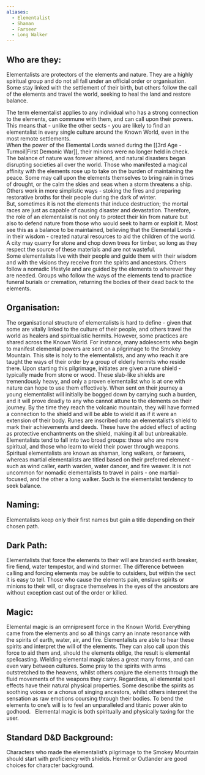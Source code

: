 ```yaml
---
aliases:
  - Elementalist
  - Shaman
  - Farseer
  - Long Walker
---
```

## Who are they:
Elementalists are protectors of the elements and nature. They are a highly spiritual group and do not all fall under an official order or organisation. Some stay linked with the settlement of their birth, but others follow the call of the elements and travel the world, seeking to heal the land and restore balance.   

The term elementalist applies to any individual who has a strong connection to the elements, can commune with them, and can call upon their powers. This means that - unlike the other sects - you are likely to find an elementalist in every single culture around the Known World, even in the most remote settlements.  
When the power of the Elemental Lords waned during the [[3rd Age - Turmoil|First Demonic War]], their minions were no longer held in check. The balance of nature was forever altered, and natural disasters began disrupting societies all over the world. Those who manifested a magical affinity with the elements rose up to take on the burden of maintaining the peace. Some may call upon the elements themselves to bring rain in times of drought, or the calm the skies and seas when a storm threatens a ship. Others work in more simplistic ways - stoking the fires and preparing restorative broths for their people during the dark of winter.  
But, sometimes it is not the elements that induce destruction; the mortal races are just as capable of causing disaster and devastation. Therefore, the role of an elementalist is not only to protect their kin from nature but also to defend nature from those who would seek to harm or exploit it. Most see this as a balance to be maintained, believing that the Elemental Lords - in their wisdom - created natural resources to aid the children of the world. A city may quarry for stone and chop down trees for timber, so long as they respect the source of these materials and are not wasteful.  
Some elementalists live with their people and guide them with their wisdom and with the visions they receive from the spirits and ancestors. Others follow a nomadic lifestyle and are guided by the elements to wherever they are needed. Groups who follow the ways of the elements tend to practice funeral burials or cremation, returning the bodies of their dead back to the elements.  
## Organisation:
The organisational structure of elementalists is hard to define - given that some are vitally linked to the culture of their people, and others travel the world as healers and spiritualistic hermits. However, some practices are shared across the Known World. For instance, many adolescents who begin to manifest elemental powers are sent on a pilgrimage to the Smokey Mountain. This site is holy to the elementalists, and any who reach it are taught the ways of their order by a group of elderly hermits who reside there. Upon starting this pilgrimage, initiates are given a rune shield - typically made from stone or wood. These slab-like shields are tremendously heavy, and only a proven elementalist who is at one with nature can hope to use them effectively. When sent on their journey a young elementalist will initially be bogged down by carrying such a burden, and it will prove deadly to any who cannot attune to the elements on their journey. By the time they reach the volcanic mountain, they will have formed a connection to the shield and will be able to wield it as if it were an extension of their body. Runes are inscribed onto an elementalist’s shield to mark their achievements and deeds. These have the added effect of acting as protective enchantments on the shield, making it all but unbreakable.  
Elementalists tend to fall into two broad groups: those who are more spiritual, and those who learn to wield their power through weapons. Spiritual elementalists are known as shaman, long walkers, or farseers, whereas martial elementalists are titled based on their preferred element - such as wind caller, earth warden, water dancer, and fire weaver. It is not uncommon for nomadic elementalists to travel in pairs - one martial-focused, and the other a long walker. Such is the elementalist tendency to seek balance.  
## Naming:
Elementalists keep only their first names but gain a title depending on their chosen path.  
## Dark Path:
Elementalists that force the elements to their will are branded earth breaker, fire fiend, water tempestor, and wind stormer. The difference between calling and forcing elements may be subtle to outsiders, but within the sect it is easy to tell. Those who cause the elements pain, enslave spirits or minions to their will, or disgrace themselves in the eyes of the ancestors are without exception cast out of the order or killed.  
## Magic:
Elemental magic is an omnipresent force in the Known World. Everything came from the elements and so all things carry an innate resonance with the spirits of earth, water, air, and fire. Elementalists are able to hear these spirits and interpret the will of the elements. They can also call upon this force to aid them and, should the elements oblige, the result is elemental spellcasting. Wielding elemental magic takes a great many forms, and can even vary between cultures. Some pray to the spirits with arms outstretched to the heavens, whilst others conjure the elements through the fluid movements of the weapons they carry. Regardless, all elemental spell effects have their natural physical properties. Some describe the spirits as soothing voices or a chorus of singing ancestors, whilst others interpret the sensation as raw emotions coursing through their bodies. To bend the elements to one’s will is to feel an unparalleled and titanic power akin to godhood.   Elemental magic is both spiritually and physically taxing for the user.  
## Standard D&D Background:
Characters who made the elementalist’s pilgrimage to the Smokey Mountain should start with proficiency with shields. Hermit or Outlander are good choices for character background.
